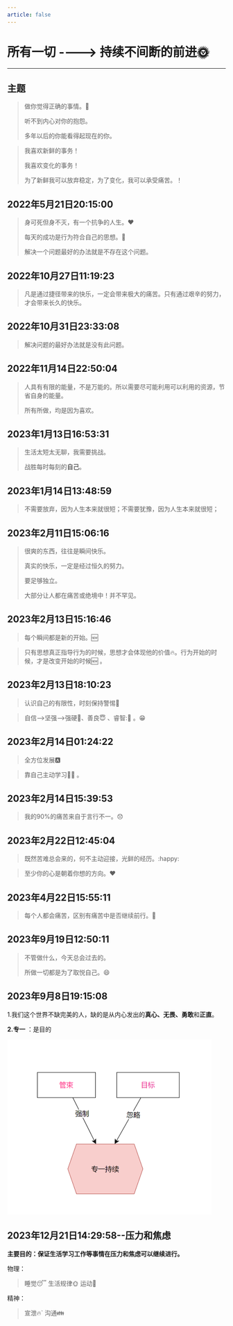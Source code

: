 ```yaml
---
article: false
---
```


# **所有一切  ---->  持续不间断的前进**:sun_with_face:

------

## 主题

> 做你觉得正确的事情。🤣
>
> 听不到内心对你的抱怨。
>
> 多年以后的你能看得起现在的你。

> 我喜欢新鲜的事务！
>
> 我喜欢变化的事务！
>
> 为了新鲜我可以放弃稳定，为了变化，我可以承受痛苦。！

## 2022年5月21日20:15:00

> 身可死但身不灭，有一个抗争的人生。:heart:
>
> 每天的成功是行为符合自己的思想。:muscle:
>
> 解决一个问题最好的办法就是不存在这个问题。

## 2022年10月27日11:19:23

> 凡是通过捷径带来的快乐，一定会带来极大的痛苦。只有通过艰辛的努力，才会带来长久的快乐。

## 2022年10月31日23:33:08

> 解决问题的最好办法就是没有此问题。

## 2022年11月14日22:50:04

> 人具有有限的能量，不是万能的。所以需要尽可能利用可以利用的资源，节省自身的能量。
>
> 所有所做，均是因为喜欢。

## 2023年1月13日16:53:31

> 生活太短太无聊，我需要挑战。
>
> 战胜每时每刻的**自己**。

## 2023年1月14日13:48:59

> 不需要放弃，因为人生本来就很短；不需要犹豫，因为人生本来就很短；

## 2023年2月11日15:06:16

> 很爽的东西，往往是瞬间快乐。
>
> 真实的快乐，一定是经过恒久的努力。
>
> 要足够独立。
>
> 大部分让人都在痛苦或绝境中！并不罕见。

## 2023年2月13日15:16:46

> 每个瞬间都是新的开始。:new:

> 只有思想真正指导行为的时候，思想才会体现他的价值:fire:。行为开始的时候，才是改变开始的时候:new: 。

## 2023年2月13日18:10:23

> 认识自己的有限性，时刻保持警惕:rotating_light:

> 自信-->坚强-->强硬:muscle:、善良:innocent: 、睿智:🧠 。&#x1F601;

## 2023年2月14日01:24:22

> 全方位发展:a:

> 靠自己主动学习:man_student: 。

## 2023年2月14日15:39:53

> 我的90%的痛苦来自于言行不一。:disappointed:

## 2023年2月22日12:45:04

> 既然苦难总会来的，何不主动迎接，光鲜的经历。:happy:

> 至少你的心是朝着你想的方向。:heart:

## 2023年4月22日15:55:11

> 每个人都会痛苦，区别有痛苦中是否继续前行。:footprints:

## 2023年9月19日12:50:11

> 不管做什么，今天总会过去的。
>
> 所做一切都是为了取悦自己。:smile:
>
## 2023年9月8日19:15:08

1.我们这个世界不缺完美的人，缺的是从内心发出的**真心、无畏、勇敢**和**正直**。

**2.专一** ：是目的

<img src="../../.vuepress/public/assets/image/%E4%B8%93%E4%B8%80.png" alt="Alt text" style="zoom:50%;" />

## 2023年12月21日14:29:58--压力和焦虑

**主要目的：保证生活学习工作等事情在压力和焦虑可以继续进行。**

物理：

> 睡觉:sleeping:
> 生活规律:sun_with_face:
> 运动:walking:

精神：

> 宣泄:fire:`
> 沟通:family:
